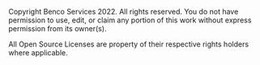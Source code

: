 Copyright Benco Services 2022. All rights reserved. 
You do not have permission to use, edit, or claim any portion of this work without express permission from its owner(s).

All Open Source Licenses are property of their respective rights holders where applicable.
